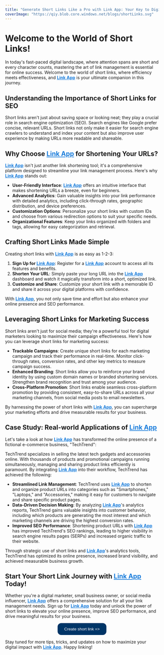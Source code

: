 ```yaml
---
title: "Generate Short Links Like a Pro with Link App: Your Key to Digital Success"
coverImage: "https://qiy.blob.core.windows.net/blogs/shortLinks.svg"
---
```


# Welcome to the World of Short Links!

In today's fast-paced digital landscape, where attention spans are short and every character counts, mastering the art of link management is essential for online success. Welcome to the world of short links, where efficiency meets effectiveness, and <a href="https://linkapp.one" style="color: #1a7ddb;">**Link App**</a> is your ultimate companion in this journey.

## Understanding the Importance of Short Links for SEO

Short links aren't just about saving space or looking neat; they play a crucial role in search engine optimization (SEO). Search engines like Google prefer concise, relevant URLs. Short links not only make it easier for search engine crawlers to understand and index your content but also improve user experience by making URLs more readable and shareable.

## Why Choose <a href="https://linkapp.one" style="color: #1a7ddb;">**Link App**</a> for Shortening Your URLs?

<a href="https://linkapp.one" style="color: #1a7ddb;">**Link App**</a> isn't just another link shortening tool; it's a comprehensive platform designed to streamline your link management process. Here's why <a href="https://linkapp.one" style="color: #1a7ddb;">**Link App**</a> stands out:

- **User-Friendly Interface**: <a href="https://linkapp.one" style="color: #1a7ddb;">**Link App**</a> offers an intuitive interface that makes shortening URLs a breeze, even for beginners.
- **Advanced Analytics**: Gain valuable insights into your link performance with detailed analytics, including click-through rates, geographic distribution, and device preferences.
- **Customization Options**: Personalize your short links with custom IDs and choose from various redirection options to suit your specific needs.
- **Organizational Features**: Keep your links organized with folders and tags, allowing for easy categorization and retrieval.

## Crafting Short Links Made Simple

Creating short links with <a href="https://linkapp.one" style="color: #1a7ddb;">**Link App**</a> is as easy as 1-2-3:

1. **Sign Up for <a href="https://linkapp.one" style="color: #1a7ddb;">**Link App**</a>**: Register for a <a href="https://linkapp.one" style="color: #1a7ddb;">**Link App**</a> account to access all its features and benefits.
2. **Shorten Your URL**: Simply paste your long URL into the <a href="https://linkapp.one" style="color: #1a7ddb;">**Link App**</a> dashboard and watch it magically transform into a short, optimized link.
3. **Customize and Share**: Customize your short link with a memorable ID and share it across your digital platforms with confidence.

With <a href="https://linkapp.one" style="color: #1a7ddb;">**Link App**</a>, you not only save time and effort but also enhance your online presence and SEO performance.

## Leveraging Short Links for Marketing Success

Short links aren't just for social media; they're a powerful tool for digital marketers looking to maximize their campaign effectiveness. Here's how you can leverage short links for marketing success:

- **Trackable Campaigns**: Create unique short links for each marketing campaign and track their performance in real-time. Monitor click-through rates, conversion rates, and other key metrics to measure campaign success.
- **Enhanced Branding**: Short links allow you to reinforce your brand identity by using custom domain names or branded shortening services. Strengthen brand recognition and trust among your audience.
- **Cross-Platform Promotion**: Short links enable seamless cross-platform promotion by providing consistent, easy-to-share URLs across all your marketing channels, from social media posts to email newsletters.

By harnessing the power of short links with <a href="https://linkapp.one" style="color: #1a7ddb;">**Link App**</a>, you can supercharge your marketing efforts and drive measurable results for your business.

## Case Study: Real-world Applications of <a href="https://linkapp.one" style="color: #1a7ddb;">**Link App**</a>

Let's take a look at how <a href="https://linkapp.one" style="color: #1a7ddb;">**Link App**</a> has transformed the online presence of a fictional e-commerce business, "TechTrend":

TechTrend specializes in selling the latest tech gadgets and accessories online. With thousands of products and promotional campaigns running simultaneously, managing and sharing product links efficiently is paramount. By integrating <a href="https://linkapp.one" style="color: #1a7ddb;">**Link App**</a> into their workflow, TechTrend has achieved the following:

- **Streamlined Link Management**: TechTrend uses <a href="https://linkapp.one" style="color: #1a7ddb;">**Link App**</a> to shorten and organize product URLs into categories such as "Smartphones," "Laptops," and "Accessories," making it easy for customers to navigate and share specific product pages.
- **Data-Driven Decision Making**: By analyzing <a href="https://linkapp.one" style="color: #1a7ddb;">**Link App**</a>'s analytics reports, TechTrend gains valuable insights into customer behavior, including which products are generating the most interest and which marketing channels are driving the highest conversion rates.
- **Improved SEO Performance**: Shortening product URLs with <a href="https://linkapp.one" style="color: #1a7ddb;">**Link App**</a> has improved TechTrend's SEO rankings, leading to higher visibility in search engine results pages (SERPs) and increased organic traffic to their website.

Through strategic use of short links and <a href="https://linkapp.one" style="color: #1a7ddb;">**Link App**</a>'s analytics tools, TechTrend has optimized its online presence, increased brand visibility, and achieved measurable business growth.

## Start Your Short Link Journey with <a href="https://linkapp.one" style="color: #1a7ddb;">**Link App**</a> Today!

Whether you're a digital marketer, small business owner, or social media influencer, <a href="https://linkapp.one" style="color: #1a7ddb;">**Link App**</a> offers a comprehensive solution for all your link management needs. Sign up for <a href="https://linkapp.one" style="color: #1a7ddb;">**Link App**</a> today and unlock the power of short links to elevate your online presence, improve SEO performance, and drive meaningful results for your business.

<p style="text-align: center;">
    <a href="https://linkapp.one" style="text-decoration: none;">
        <button style="background-color: #003567; color: white; border-radius: 12px; border: 2px solid #003567; padding: 10px 20px; margin: 0;">Create short link =>
        </button>
    </a>
</p>

Stay tuned for more tips, tricks, and updates on how to maximize your digital impact with <a href="https://linkapp.one" style="color: #1a7ddb;">**Link App**</a>. Happy linking!
